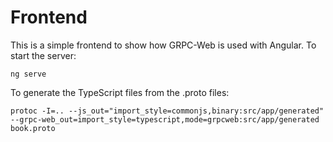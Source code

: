 # Frontend

This is a simple frontend to show how GRPC-Web is used with Angular. To start the server:

    ng serve

To generate the TypeScript files from the .proto files:

    protoc -I=.. --js_out="import_style=commonjs,binary:src/app/generated" --grpc-web_out=import_style=typescript,mode=grpcweb:src/app/generated book.proto